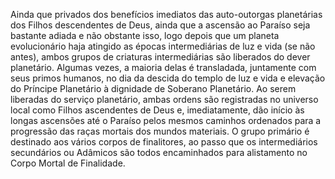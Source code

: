 ﻿Ainda que privados dos benefícios imediatos das auto-outorgas planetárias dos Filhos descendentes de Deus, ainda que a ascensão ao Paraíso seja bastante adiada e não obstante isso, logo depois que um planeta evolucionário haja atingido as épocas intermediárias de luz e vida (se não antes), ambos grupos de criaturas intermediárias são liberados do dever planetário. Algumas vezes, a maioria delas é transladada, juntamente com seus primos humanos, no dia da descida do templo de luz e vida e elevação do Príncipe Planetário à dignidade de Soberano Planetário. Ao serem liberadas do serviço planetário, ambas ordens são registradas no universo local como Filhos ascendentes de Deus e, imediatamente, dão início às longas ascensões até o Paraíso pelos mesmos caminhos ordenados para a progressão das raças mortais dos mundos materiais. O grupo primário é destinado aos vários corpos de finalitores, ao passo que os intermediários secundários ou Adâmicos são todos encaminhados para alistamento no Corpo Mortal de Finalidade.
